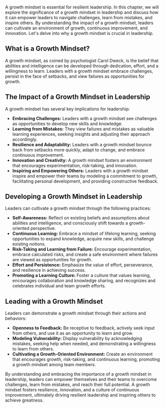 
A growth mindset is essential for resilient leadership. In this chapter, we will explore the significance of a growth mindset in leadership and discuss how it can empower leaders to navigate challenges, learn from mistakes, and inspire others. By understanding the impact of a growth mindset, leaders can cultivate an environment of growth, continuous improvement, and innovation. Let's delve into why a growth mindset is crucial in leadership.

**What is a Growth Mindset?**
-----------------------------

A growth mindset, as coined by psychologist Carol Dweck, is the belief that abilities and intelligence can be developed through dedication, effort, and a willingness to learn. Leaders with a growth mindset embrace challenges, persist in the face of setbacks, and view failures as opportunities for growth.

**The Impact of a Growth Mindset in Leadership**
------------------------------------------------

A growth mindset has several key implications for leadership:

* **Embracing Challenges:** Leaders with a growth mindset see challenges as opportunities to develop new skills and knowledge.
* **Learning from Mistakes:** They view failures and mistakes as valuable learning experiences, seeking insights and adjusting their approach accordingly.
* **Resilience and Adaptability:** Leaders with a growth mindset bounce back from setbacks more quickly, adapt to change, and embrace continuous improvement.
* **Innovation and Creativity:** A growth mindset fosters an environment that encourages experimentation, risk-taking, and innovation.
* **Inspiring and Empowering Others:** Leaders with a growth mindset inspire and empower their teams by modeling a commitment to growth, facilitating personal development, and providing constructive feedback.

**Developing a Growth Mindset in Leadership**
---------------------------------------------

Leaders can cultivate a growth mindset through the following practices:

* **Self-Awareness:** Reflect on existing beliefs and assumptions about abilities and intelligence, and consciously shift towards a growth-oriented perspective.
* **Continuous Learning:** Embrace a mindset of lifelong learning, seeking opportunities to expand knowledge, acquire new skills, and challenge existing notions.
* **Risk-Taking and Learning from Failure:** Encourage experimentation, embrace calculated risks, and create a safe environment where failures are viewed as opportunities for growth.
* **Effort and Persistence:** Emphasize the value of effort, perseverance, and resilience in achieving success.
* **Promoting a Learning Culture:** Foster a culture that values learning, encourages collaboration and knowledge sharing, and recognizes and celebrates individual and team growth efforts.

**Leading with a Growth Mindset**
---------------------------------

Leaders can demonstrate a growth mindset through their actions and behaviors:

* **Openness to Feedback:** Be receptive to feedback, actively seek input from others, and use it as an opportunity to learn and grow.
* **Modeling Vulnerability:** Display vulnerability by acknowledging mistakes, seeking help when needed, and demonstrating a willingness to learn from others.
* **Cultivating a Growth-Oriented Environment:** Create an environment that encourages growth, risk-taking, and continuous learning, promoting a growth mindset among team members.

By understanding and embracing the importance of a growth mindset in leadership, leaders can empower themselves and their teams to overcome challenges, learn from mistakes, and reach their full potential. A growth mindset fosters resilience, innovation, and a culture of continuous improvement, ultimately driving resilient leadership and inspiring others to achieve greatness.
